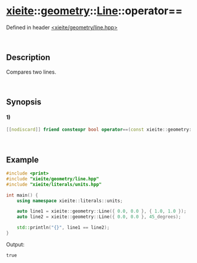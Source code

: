 # [xieite](../../../../../../xieite.md)\:\:[geometry](../../../../../../geometry.md)\:\:[Line<Number>](../../../../line.md)\:\:operator==
Defined in header [<xieite/geometry/line.hpp>](../../../../../../../include/xieite/geometry/line.hpp)

&nbsp;

## Description
Compares two lines.

&nbsp;

## Synopsis
#### 1)
```cpp
[[nodiscard]] friend constexpr bool operator==(const xieite::geometry::Line<Number>& line1, const xieite::geometry::Line<Number>& line2) noexcept;
```

&nbsp;

## Example
```cpp
#include <print>
#include "xieite/geometry/line.hpp"
#include "xieite/literals/units.hpp"

int main() {
    using namespace xieite::literals::units;

    auto line1 = xieite::geometry::Line({ 0.0, 0.0 }, { 1.0, 1.0 });
    auto line2 = xieite::geometry::Line({ 0.0, 0.0 }, 45_degrees);

    std::println("{}", line1 == line2);
}
```
Output:
```
true
```
